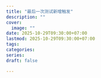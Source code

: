 ```yaml
---  
title: "最后一次测试新增触发"  
description: ""  
cover:  
  image: ""  
date: 2025-10-29T09:30:00+07:00  
lastmod: 2025-10-29T09:30:00+07:00  
tags:  
categories:  
series:   
draft: false  

---
```









